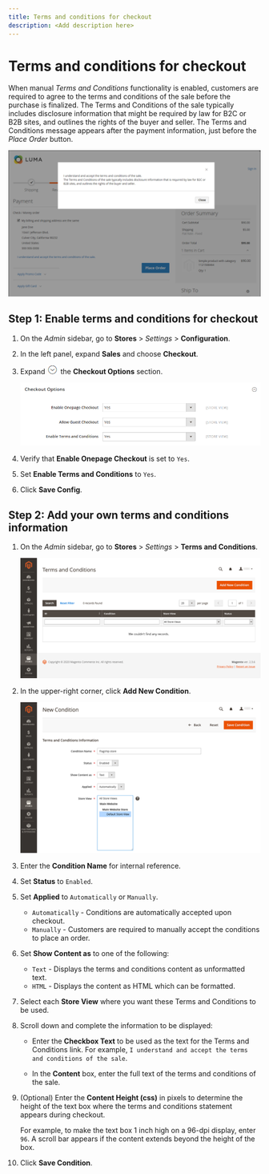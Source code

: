 ```yaml
---
title: Terms and conditions for checkout
description: <Add description here>
---
```

# Terms and conditions for checkout

When manual _Terms and Conditions_ functionality is enabled, customers are required to agree to the terms and conditions of the sale before the purchase is finalized. The Terms and Conditions of the sale typically includes disclosure information that might be required by law for B2C or B2B sites, and outlines the rights of the buyer and seller. The Terms and Conditions message appears after the payment information, just before the _Place Order_ button.

![Terms and Conditions at checkout](./assets/storefront-checkout-step2-terms-conditions.png)<!-- zoom -->

## Step 1: Enable terms and conditions for checkout

1. On the _Admin_ sidebar, go to **Stores** > _Settings_ > **Configuration**.

1. In the left panel, expand **Sales** and choose **Checkout**.

1. Expand ![Expansion selector](../assets/icon-display-expand.png) the **Checkout Options** section.

   ![Checkout Options](./assets/checkout-terms-options.png)<!-- zoom -->

1. Verify that **Enable Onepage Checkout** is set to `Yes`.

1. Set **Enable Terms and Conditions** to `Yes`.

1. Click **Save Config**.

## Step 2: Add your own terms and conditions information

1. On the _Admin_ sidebar, go to **Stores** > _Settings_ > **Terms and Conditions**.

   ![Terms and Conditions grid](./assets/terms-conditions.png)<!-- zoom -->

1. In the upper-right corner, click **Add New Condition**.

   ![New Condition](./assets/terms-conditions-new.png)<!-- zoom -->

1. Enter the **Condition Name** for internal reference.

1. Set **Status** to `Enabled`.

1. Set **Applied** to `Automatically` or `Manually`.

   - `Automatically` - Conditions are automatically accepted upon checkout.
   - `Manually` - Customers are required to manually accept the conditions to place an order.

1. Set **Show Content as** to one of the following:

   - `Text` - Displays the terms and conditions content as unformatted text.
   - `HTML` - Displays the content as HTML which can be formatted.

1. Select each **Store View** where you want these Terms and Conditions to be used.

1. Scroll down and complete the information to be displayed:

   - Enter the **Checkbox Text** to be used as the text for the Terms and Conditions link. For example, `I understand and accept the terms and conditions of the sale`.

   - In the **Content** box, enter the full text of the terms and conditions of the sale.

1. (Optional) Enter the **Content Height (css)** in pixels to determine the height of the text box where the terms and conditions statement appears during checkout.

   For example, to make the text box 1 inch high on a 96-dpi display, enter `96`. A scroll bar appears if the content extends beyond the height of the box.

1. Click **Save Condition**.
